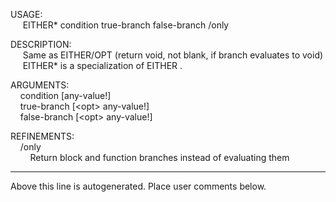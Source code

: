 USAGE:  
&nbsp;&nbsp;&nbsp;&nbsp;&nbsp;EITHER*&nbsp;condition&nbsp;true-branch&nbsp;false-branch&nbsp;/only  
  
DESCRIPTION:  
&nbsp;&nbsp;&nbsp;&nbsp;&nbsp;Same&nbsp;as&nbsp;EITHER/OPT&nbsp;(return&nbsp;void,&nbsp;not&nbsp;blank,&nbsp;if&nbsp;branch&nbsp;evaluates&nbsp;to&nbsp;void)  
&nbsp;&nbsp;&nbsp;&nbsp;&nbsp;EITHER*&nbsp;is&nbsp;a&nbsp;specialization&nbsp;of&nbsp;EITHER&nbsp;.  
  
ARGUMENTS:  
&nbsp;&nbsp;&nbsp;&nbsp;condition&nbsp;[any-value!]  
&nbsp;&nbsp;&nbsp;&nbsp;true-branch&nbsp;[&lt;opt&gt;&nbsp;any-value!]  
&nbsp;&nbsp;&nbsp;&nbsp;false-branch&nbsp;[&lt;opt&gt;&nbsp;any-value!]  
  
REFINEMENTS:  
&nbsp;&nbsp;&nbsp;&nbsp;/only  
&nbsp;&nbsp;&nbsp;&nbsp;&nbsp;&nbsp;&nbsp;&nbsp;Return&nbsp;block&nbsp;and&nbsp;function&nbsp;branches&nbsp;instead&nbsp;of&nbsp;evaluating&nbsp;them  
___
Above this line is autogenerated. Place user comments below.